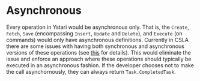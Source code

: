 # Asynchronous

Every operation in Ystari would be asynchronous only. That is, the `Create`, `Fetch`, `Save` (encompassing `Insert`, `Update` and `Delete`), and `Execute` (on commands) would only have asynchronous definitions. Currently in CSLA there are some issues with having both synchronous and asynchronous versions of these operations (see [this](https://github.com/MarimerLLC/cslaforum/issues/112) for details). This would eliminate the issue and enforce an approach where these operations should typically be executed in an asynchronous fashion. If the developer chooses not to make the call asynchornously, they can always return `Task.CompletedTask`.